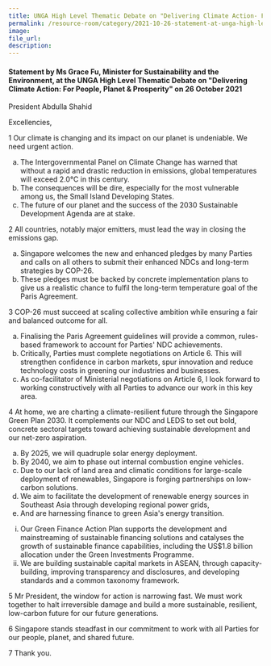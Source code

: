 ```yaml
---  
title: UNGA High Level Thematic Debate on "Delivering Climate Action- For People, Planet & Prosperity" - Ms Grace Fu  
permalink: /resource-room/category/2021-10-26-statement-at-unga-high-level-thematic-debate/  
image:  
file_url:  
description:  
---  
```


#### Statement by Ms Grace Fu, Minister for Sustainability and the Environment, at the UNGA High Level Thematic Debate on "Delivering Climate Action: For People, Planet & Prosperity" on 26 October 2021  

President Abdulla Shahid

Excellencies,

1 Our climate is changing and its impact on our planet is undeniable. We need urgent action.

<ol type="a">
  <li>The Intergovernmental Panel on Climate Change has warned that without a rapid and drastic reduction in emissions, global temperatures will exceed 2.0°C in this century.</li>
  <li>The consequences will be dire, especially for the most vulnerable among us, the Small Island Developing States.</li>
  <li>The future of our planet and the success of the 2030 Sustainable Development Agenda are at stake.</li>
</ol>

 2 All countries, notably major emitters, must lead the way in closing the emissions gap.

<ol type="a">
  <li>Singapore welcomes the new and enhanced pledges by many Parties and calls on all others to submit their enhanced NDCs and long-term strategies by COP-26.</li>
  <li>These pledges must be backed by concrete implementation plans to give us a realistic chance to fulfil the long-term temperature goal of the Paris Agreement.</li>
</ol> 

3 COP-26 must succeed at scaling collective ambition while ensuring a fair and balanced outcome for all.

<ol type="a">
  <li>Finalising the Paris Agreement guidelines will provide a common, rules-based framework to account for Parties&#39; NDC achievements.</li>
  <li>Critically, Parties must complete negotiations on Article 6. This will strengthen confidence in carbon markets, spur innovation and reduce technology costs in greening our industries and businesses.</li>
  <li>As co-facilitator of Ministerial negotiations on Article 6, I look forward to working constructively with all Parties to advance our work in this key area.</li>
</ol>

4 At home, we are charting a climate-resilient future through the Singapore Green Plan 2030. It complements our NDC and LEDS to set out bold, concrete sectoral targets toward achieving sustainable development and our net-zero aspiration.

<ol type="a">
  <li>By 2025, we will quadruple solar energy deployment.</li>
  <li>By 2040, we aim to phase out internal combustion engine vehicles.</li>
  <li>Due to our lack of land area and climatic conditions for large-scale deployment of renewables, Singapore is forging partnerships on low-carbon solutions.</li>
  <li>We aim to facilitate the development of renewable energy sources in Southeast Asia through developing regional power grids,</li>
  <li>And are harnessing finance to green Asia&#39;s energy transition.</li>
</ol>

<ol type="i">
  <li>Our Green Finance Action Plan supports the development and mainstreaming of sustainable financing solutions and catalyses the growth of sustainable finance capabilities, including the US$1.8 billion allocation under the Green Investments Programme.</li>
  <li>We are building sustainable capital markets in ASEAN, through capacity-building, improving transparency and disclosures, and developing standards and a common taxonomy framework.</li>
</ol>

5 Mr President, the window for action is narrowing fast. We must work together to halt irreversible damage and build a more sustainable, resilient, low-carbon future for our future generations.

6 Singapore stands steadfast in our commitment to work with all Parties for our people, planet, and shared future.

7 Thank you.
